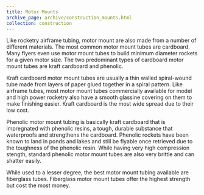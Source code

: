 ```yaml
---
title: Motor Mounts
archive_page: archive/construction_mounts.html
collection: construction
---
```

Like rocketry airframe tubing, motor mount are also made from a number of different materials.
The most common motor mount tubes are cardboard.
Many flyers even use motor mount tubes to build minimum diameter rockets for a given motor size.
The two predominant types of cardboard motor mount tubes are kraft cardboard and phenolic.

Kraft cardboard motor mount tubes are usually a thin walled spiral-wound tube made from layers of paper glued together in a spiral pattern.
Like airframe tubes, most motor mount tubes commercially available for model and high power rocketry also have a smooth glassine covering on them to make finishing easier.
Kraft cardboard is the most wide spread due to their low cost.

Phenolic motor mount tubing is basically kraft cardboard that is impregnated with phenolic resins, a tough, durable substance that waterproofs and strengthens the cardboard.
Phenolic rockets have been known to land in ponds and lakes and still be flyable once retrieved due to the toughness of the phenolic resin.
While having very high compression stength, standard phenolic motor mount tubes are also very brittle and can shatter easily.

While used to a lesser degree, the best motor mount tubing available are fiberglass tubes.
Fiberglass motor mount tubes offer the highest strength but cost the most money.

